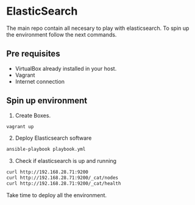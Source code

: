 # ElasticSearch

The main repo contain all necesary to play with elasticsearch. To spin up the environment follow the next commands.

## Pre requisites

- VirtualBox already installed in your host.
- Vagrant
- Internet connection

## Spin up environment

1. Create Boxes.

```bash
vagrant up
```

2. Deploy Elasticsearch software

```bash
ansible-playbook playbook.yml
```

3. Check if elasticsearch is up and running

```bash
curl http://192.168.28.71:9200
curl http://192.168.28.71:9200/_cat/nodes
curl http://192.168.28.71:9200/_cat/health
```

Take time to deploy all the environment.


